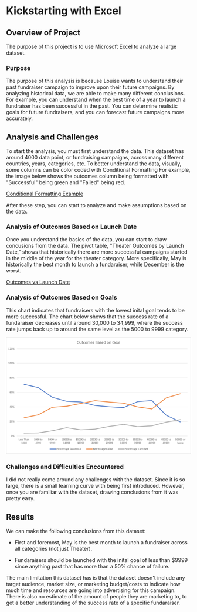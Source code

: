 # Kickstarting with Excel

## Overview of Project
The purpose of this project is to use Microsoft Excel to analyze a large dataset. 

### Purpose
The purpose of this analysis is because Louise wants to understand their past fundraiser campaign to improve upon their future campaigns. By analyzing historical data, we are able to make many different conclusions. For example, you can understand when the best time of a year to launch a fundraiser has been successful in the past. You can determine realistic goals for future fundraisers, and you can forecast future campaigns more accurately.

## Analysis and Challenges
To start the analysis, you must first understand the data. This dataset has around 4000 data point, or fundraising campaigns, across many different countries, years, categories, etc. To better understand the data, visually, some columns can be color coded with Conditional Formatting For example, the image below shows the outcomes column being formatted with "Successful" being green and "Failed" being red. 

[Conditional Formatting Example](https://github.com/jacobxjennings/kickstar-analysis/blob/main/Resources/conditional_formatting_example.PNG?raw=true)

After these step, you can start to analyze and make assumptions based on the data.

### Analysis of Outcomes Based on Launch Date
Once you understand the basics of the data, you can start to draw concusions from the data. The pivot table, "Theater Outcomes by Launch Date," shows that historically there are more successful campaigns started in the middle of the year for the theater category. More specifically, May is historically the best month to launch a fundaraiser, while December is the worst. 

[Outcomes vs Launch Date](https://github.com/jacobxjennings/kickstar-analysis/blob/main/Resources/Theater_Outcomes_vs_Launch.png?raw=true)

### Analysis of Outcomes Based on Goals
This chart indicates that fundraisers with the lowest inital goal tends to be more successful. The chart below shows that the success rate of a fundaraiser decreases until around 30,000 to 34,999, where the success rate jumps back up to around the same level as the 5000 to 9999 category. 

![Outcomes vs Goals](https://github.com/jacobxjennings/kickstar-analysis/blob/main/Resources/Outcomes_vs_Goals.png?raw=true)

### Challenges and Difficulties Encountered
I did not really come around any challenges with the dataset. Since it is so large, there is a small learning curve with being first introduced. However, once you are familiar with the dataset, drawing conclusions from it was pretty easy. 

## Results

We can make the following conclusions from this dataset:

- First and foremost, May is the best month to launch a fundraiser across all categories (not just Theater).

- Fundaraisers should be launched with the inital goal of less than $9999 since anything past that has more than a 50% chance of failure.

The main limitation this dataset has is that the dataset doesn't include any target audience, market size, or marketing budget/costs to indicate how much time and resources are going into advertising for this campaign. There is also no estimate of the amount of people they are marketing to, to get a better understanding of the success rate of a specific fundaraiser.
